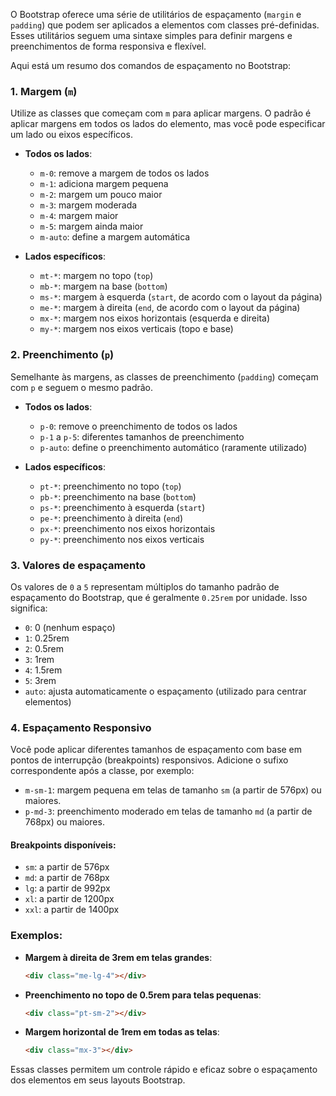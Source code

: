 O Bootstrap oferece uma série de utilitários de espaçamento (`margin` e `padding`) que podem ser aplicados a elementos com classes pré-definidas. Esses utilitários seguem uma sintaxe simples para definir margens e preenchimentos de forma responsiva e flexível.

Aqui está um resumo dos comandos de espaçamento no Bootstrap:

### 1. **Margem (`m`)**
Utilize as classes que começam com `m` para aplicar margens. O padrão é aplicar margens em todos os lados do elemento, mas você pode especificar um lado ou eixos específicos.

- **Todos os lados**:  
  - `m-0`: remove a margem de todos os lados
  - `m-1`: adiciona margem pequena
  - `m-2`: margem um pouco maior
  - `m-3`: margem moderada
  - `m-4`: margem maior
  - `m-5`: margem ainda maior
  - `m-auto`: define a margem automática

- **Lados específicos**:  
  - `mt-*`: margem no topo (`top`)
  - `mb-*`: margem na base (`bottom`)
  - `ms-*`: margem à esquerda (`start`, de acordo com o layout da página)
  - `me-*`: margem à direita (`end`, de acordo com o layout da página)
  - `mx-*`: margem nos eixos horizontais (esquerda e direita)
  - `my-*`: margem nos eixos verticais (topo e base)

### 2. **Preenchimento (`p`)**
Semelhante às margens, as classes de preenchimento (`padding`) começam com `p` e seguem o mesmo padrão.

- **Todos os lados**:  
  - `p-0`: remove o preenchimento de todos os lados
  - `p-1` a `p-5`: diferentes tamanhos de preenchimento
  - `p-auto`: define o preenchimento automático (raramente utilizado)

- **Lados específicos**:  
  - `pt-*`: preenchimento no topo (`top`)
  - `pb-*`: preenchimento na base (`bottom`)
  - `ps-*`: preenchimento à esquerda (`start`)
  - `pe-*`: preenchimento à direita (`end`)
  - `px-*`: preenchimento nos eixos horizontais
  - `py-*`: preenchimento nos eixos verticais

### 3. **Valores de espaçamento**
Os valores de `0` a `5` representam múltiplos do tamanho padrão de espaçamento do Bootstrap, que é geralmente `0.25rem` por unidade. Isso significa:
- `0`: 0 (nenhum espaço)
- `1`: 0.25rem
- `2`: 0.5rem
- `3`: 1rem
- `4`: 1.5rem
- `5`: 3rem
- `auto`: ajusta automaticamente o espaçamento (utilizado para centrar elementos)

### 4. **Espaçamento Responsivo**
Você pode aplicar diferentes tamanhos de espaçamento com base em pontos de interrupção (breakpoints) responsivos. Adicione o sufixo correspondente após a classe, por exemplo:
- `m-sm-1`: margem pequena em telas de tamanho `sm` (a partir de 576px) ou maiores.
- `p-md-3`: preenchimento moderado em telas de tamanho `md` (a partir de 768px) ou maiores.

#### Breakpoints disponíveis:
- `sm`: a partir de 576px
- `md`: a partir de 768px
- `lg`: a partir de 992px
- `xl`: a partir de 1200px
- `xxl`: a partir de 1400px

### Exemplos:
- **Margem à direita de 3rem em telas grandes**:  
  ```html
  <div class="me-lg-4"></div>
  ```

- **Preenchimento no topo de 0.5rem para telas pequenas**:  
  ```html
  <div class="pt-sm-2"></div>
  ```

- **Margem horizontal de 1rem em todas as telas**:  
  ```html
  <div class="mx-3"></div>
  ```

Essas classes permitem um controle rápido e eficaz sobre o espaçamento dos elementos em seus layouts Bootstrap.